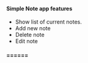 #### Simple Note app features
- Show list of current notes.
- Add new note 
- Delete note
- Edit note

#### ======
